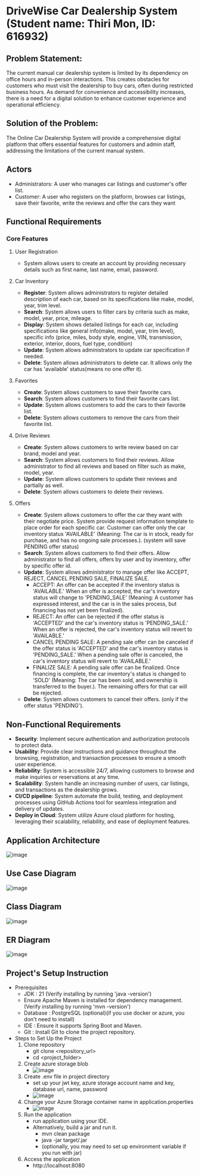 # DriveWise Car Dealership System (Student name: Thiri Mon, ID: 616932)
## Problem Statement:
The current manual car dealership system is limited by its dependency on office hours and in-person interactions. This creates obstacles for customers who must visit the dealership to buy cars, often during restricted business hours. As demand for convenience and accessibility increases, there is a need for a digital solution to enhance customer experience and operational efficiency.

## Solution of the Problem:
The Online Car Dealership System will provide a comprehensive digital platform that offers essential features for customers and admin staff, addressing the limitations of the current manual system.

## Actors
- Administrators: A user who manages car listings and customer's offer list.
- Customer: A user who registers on the platform, browses car listings, save their favorite, write the reviews and offer the cars they want

## Functional Requirements
### Core Features
1. User Registration
   - System allows users to create an account by providing necessary details such as first name, last name, email, password.
     
2. Car Inventory
   - **Register**: System allows administrators to register detailed description of each car, based on its specifications like make, model, year, trim level.
   - **Search**: System allows users to filter cars by criteria such as make, model, year, price, mileage. 
   - **Display**: System shows detailed listings for each car, including specifications like general info(make, model, year, trim level), specific info (price, miles, body style, engine, VIN, transmission, exterior, interior, doors, fuel type, condition)
   - **Update**: System allows administrators to update car specification if needed.
   - **Delete**: System allows administrators to delete car. It allows only the car has 'available' status(means no one offer it).

3. Favorites
   - **Create**: System allows customers to save their favorite cars.
   - **Search**: System allows customers to find their favorite cars list.
   - **Update**: System allows customers to add the cars to their favorite list.
   - **Delete**: System allows customers to remove the cars from their favorite list.

4. Drive Reviews
   - **Create**: System allows customers to write review based on car brand, model and year.
   - **Search**: System allows customers to find their reviews. Allow administrator to find all reviews and based on filter such as make, model, year.
   - **Update**: System allows customers to update their reviews and partially as well.
   - **Delete**: System allows customers to delete their reviews.
  
5. Offers
   - **Create**: System allows customers to offer the car they want with their negotiate price. 
                 System provide request information template to place order for each specific car. Customer can offer only the car inventory status 'AVAILABLE' (Meaning: The car is in stock, ready for purchase, and has no ongoing sale processes.). (system will save PENDING offer status)
   - **Search**: System allows customers to find their offers. Allow administrator to find all offers, offers by user and by inventory, offer by specific offer id.
   - **Update**: System allows administrator to manage offer like ACCEPT, REJECT, CANCEL PENDING SALE, FINALIZE SALE.
     - ACCEPT: An offer can be accepted if the inventory status is 'AVAILABLE.' When an offer is accepted, the car's inventory status will change to 'PENDING_SALE' (Meaning: A customer has expressed interest, and the car is in the sales process, but financing has not yet been finalized).
     - REJECT: An offer can be rejected if the offer status is 'ACCEPTED' and the car's inventory status is 'PENDING_SALE.' When an offer is rejected, the car's inventory status will revert to 'AVAILABLE.'
     - CANCEL PENDING SALE: A pending sale offer can be canceled if the offer status is 'ACCEPTED' and the car's inventory status is 'PENDING_SALE.' When a pending sale offer is canceled, the car's inventory status will revert to 'AVAILABLE.'
     - FINALIZE SALE: A pending sale offer can be finalized. Once financing is complete, the car inventory's status is changed to 'SOLD' (Meaning: The car has been sold, and ownership is transferred to the buyer.). The remaining offers for that car will be rejected.
   - **Delete**: System allows customers to cancel their offers. (only if the offer status 'PENDING').
  
## Non-Functional Requirements
  - **Security**: Implement secure authentication and authorization protocols to protect data.
  - **Usability**: Provide clear instructions and guidance throughout the browsing, registration, and transaction processes to ensure a smooth user experience.
  - **Reliability**: System is accessible 24/7, allowing customers to browse and make inquiries or reservations at any time.
  - **Scalability**: System handle an increasing number of users, car listings, and transactions as the dealership grows.
  - **CI/CD pipeline**: System automate the build, testing, and deployment processes using GitHub Actions tool for seamless integration and delivery of updates.
  - **Deploy in Cloud**: System utilize Azure cloud platform for hosting, leveraging their scalability, reliability, and ease of deployment features.

## Application Architecture
![image](./artifacts/AppArchi.PNG)

## Use Case Diagram
![image](./artifacts/DW_UseCase.jpg)

## Class Diagram
![image](./artifacts/DW_ClassDiagram.jpg)

## ER Diagram
![image](./artifacts/DW_ERD.pgerd.png)

## Project's Setup Instruction
- Prerequisites
    - JDK : 21 (Verify installing by running 'java -version')
    - Ensure Apache Maven is installed for dependency management. (Verify installing by running 'mvn -version')
    - Database : PostgreSQL (optional)(if you use docker or azure, you don't need to install)
    - IDE : Ensure it supports Spring Boot and Maven.
    - Git : Install Git to clone the project repository.
- Steps to Set Up the Project
    1. Clone repository
        - git clone <repository_url>
        - cd <project_folder>
    2. Create azure storage blob
        - ![image](./artifacts/azurestorage1.PNG)
    3. Create .env file in project directory
        - set up your jwt key, azure storage account name and key, database url, name, password
        - ![image](./artifacts/env.PNG)
    4. Change your Azure Storage container name in application.properties
        - ![image](./artifacts/azurestorage2.PNG)
    5. Run the application
        - run application using your IDE.
        - Alternatively, build a jar and run it.
            - mvn clean package
            - java -jar target/<application-name>.jar
            - (optionally, you may need to set up environment variable if you run with jar)
    6. Access the application
        - http://localhost:8080



